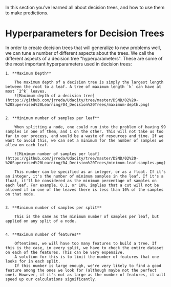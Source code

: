 In this section you've learned all about decision trees, and how to use them to make predictions.


# Hyperparameters for Decision Trees

In order to create decision trees that will generalize to new problems well, we can tune a number of different aspects about the trees. We call the different aspects of a decision tree "hyperparameters". These are some of the most important hyperparameters used in decision trees:  

    1. **Maximum Depth**  

        The maximum depth of a decision tree is simply the largest length between the root to a leaf. A tree of maximum length `k` can have at most `2^k` leaves.  
        ![Maximum depth of a decision tree](https://github.com/jrreda/Udacity/tree/master/DSND/02%20-%20Supervised%20Learning/04_Decision%20Trees/maximum-depth.png)    


    2. **Minimum number of samples per leaf**  

        When splitting a node, one could run into the problem of having 99 samples in one of them, and 1 on the other. This will not take us too far in our process, and would be a waste of resources and time. If we want to avoid this, we can set a minimum for the number of samples we allow on each leaf.  

        ![Minimum number of samples per leaf](https://github.com/jrreda/Udacity/tree/master/DSND/02%20-%20Supervised%20Learning/04_Decision%20Trees/minimum-leaf-samples.png)  

        This number can be specified as an integer, or as a float. If it's an integer, it's the number of minimum samples in the leaf. If it's a float, it'll be considered as the minimum percentage of samples on each leaf. For example, 0.1, or 10%, implies that a cut will not be allowed if in one of the leaves there is less than 10% of the samples on that node.  


    3. **Minimum number of samples per split**  

        This is the same as the minimum number of samples per leaf, but applied on any split of a node.


    4. **Maximum number of features**  

        Oftentimes, we will have too many features to build a tree. If this is the case, in every split, we have to check the entire dataset on each of the features. This can be very expensive.   
        A solution for this is to limit the number of features that one looks for in each split.  
        If this number is large enough, we're very likely to find a good feature among the ones we look for (although maybe not the perfect one). However, if it's not as large as the number of features, it will speed up our calculations significantly.
